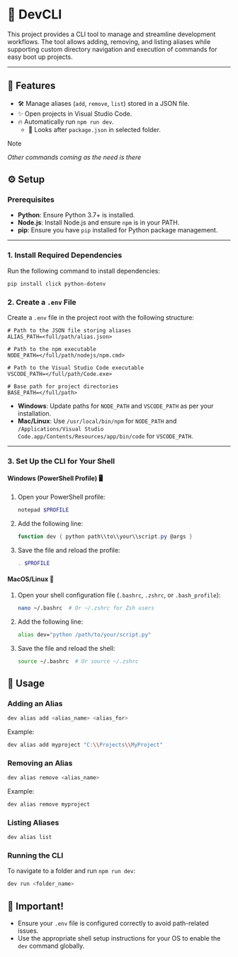 # 🚀 DevCLI  

This project provides a CLI tool to manage and streamline development workflows. The tool allows adding, removing, and listing aliases while supporting custom directory navigation and execution of commands for easy boot up projects.

---

## 🌟 Features
- 🛠️ Manage aliases (`add`, `remove`, `list`) stored in a JSON file.
- ✨ Open projects in Visual Studio Code.
- 🔥 Automatically run `npm run dev`.
    - 📂 Looks after `package.json` in selected folder.

> [!NOTE]
> _Other commands coming as the need is there_ 



## ⚙️ Setup

### Prerequisites
- **Python**: Ensure Python 3.7+ is installed.
- **Node.js**: Install Node.js and ensure `npm` is in your PATH.
- **pip**: Ensure you have `pip` installed for Python package management.

---

### 1. Install Required Dependencies
Run the following command to install dependencies:

```bash
pip install click python-dotenv
```



### 2. Create a `.env` File
Create a `.env` file in the project root with the following structure:

```env
# Path to the JSON file storing aliases
ALIAS_PATH=<full/path/alias.json>

# Path to the npm executable
NODE_PATH=</full/path/nodejs/npm.cmd>

# Path to the Visual Studio Code executable
VSCODE_PATH=</full/path/Code.exe>

# Base path for project directories
BASE_PATH=</full/path>
```

- **Windows**: Update paths for `NODE_PATH` and `VSCODE_PATH` as per your installation.
- **Mac/Linux**: Use `/usr/local/bin/npm` for `NODE_PATH` and `/Applications/Visual Studio Code.app/Contents/Resources/app/bin/code` for `VSCODE_PATH`.

---

### 3. Set Up the CLI for Your Shell

#### **Windows (PowerShell Profile)** 🖥️
1. Open your PowerShell profile:
   ```powershell
   notepad $PROFILE
   ```
2. Add the following line:
   ```powershell
   function dev { python path\\to\\your\\script.py @args }
   ```
3. Save the file and reload the profile:
   ```powershell
   . $PROFILE
   ```

#### **MacOS/Linux** 🐧
1. Open your shell configuration file (`.bashrc`, `.zshrc`, or `.bash_profile`):
   ```bash
   nano ~/.bashrc  # Or ~/.zshrc for Zsh users
   ```
2. Add the following line:
   ```bash
   alias dev="python /path/to/your/script.py"
   ```
3. Save the file and reload the shell:
   ```bash
   source ~/.bashrc  # Or source ~/.zshrc
   ```



## 📜 Usage

### Adding an Alias
```bash
dev alias add <alias_name> <alias_for>
```
Example:
```bash
dev alias add myproject "C:\\Projects\\MyProject"
```

### Removing an Alias
```bash
dev alias remove <alias_name>
```
Example:
```bash
dev alias remove myproject
```

### Listing Aliases
```bash
dev alias list
```

### Running the CLI
To navigate to a folder and run `npm run dev`:
```bash
dev run <folder_name>
```



## 📝 Important!
- Ensure your `.env` file is configured correctly to avoid path-related issues.
- Use the appropriate shell setup instructions for your OS to enable the `dev` command globally.
